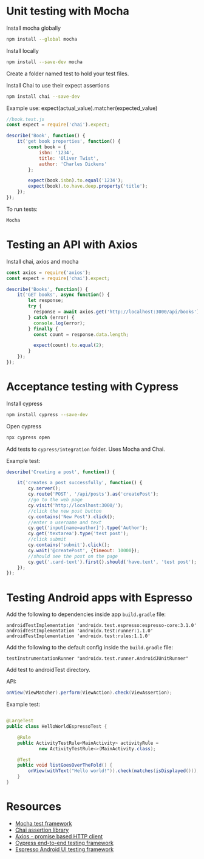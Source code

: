 Unit testing with Mocha
===============================

Install mocha globally 

```bash
npm install --global mocha
```

Install locally

```bash
npm install --save-dev mocha
```

Create a folder named test to hold your test files.

Install Chai to use their expect assertions

```bash
npm install chai --save-dev
```

Example use:
expect(actual_value).matcher(expected_value)

```js
//book.test.js
const expect = require('chai').expect;

describe('Book', function() {
	it('get book properties', function() {
		const book = {
			isbn: '1234',
			title: 'Oliver Twist',
			author: 'Charles Dickens'
		};

		expect(book.isbn).to.equal('1234');
		expect(book).to.have.deep.property('title');
	});
});
```

To run tests:

```bash
Mocha
```



Testing an API with Axios
===============================

Install chai, axios and mocha

```javascript
const axios = require('axios');
const expect = require('chai').expect;

describe('Books', function() {
	it('GET books', async function() {
		let response;
	    try {
	      response = await axios.get('http://localhost:3000/api/books');
	    } catch (error) {
	      console.log(error);
	    } finally {
	      const count = response.data.length;

	      expect(count).to.equal(2);
	    }
	});
});
```


Acceptance testing with Cypress
===============================

Install cypress

```bash
npm install cypress --save-dev
```

Open cypress

```bash
npx cypress open
```

Add tests to `cypress/integration` folder. Uses Mocha and Chai.

Example test:

```javascript
describe('Creating a post', function() {

	it('creates a post successfully', function() {
		cy.server();
		cy.route('POST', '/api/posts').as('createPost');
		//go to the web page
		cy.visit('http://localhost:3000/');
		//click the new post button
		cy.contains('New Post').click();
		//enter a username and text
		cy.get('input[name=author]').type('Author');
		cy.get('textarea').type('test post');
		//click submit
		cy.contains('submit').click();
		cy.wait('@createPost', {timeout: 10000});
		//should see the post on the page
		cy.get('.card-text').first().should('have.text', 'test post');
	});
});
```

Testing Android apps with Espresso
=====================================

Add the following to dependencies inside app `build.gradle` file:

```
androidTestImplementation 'androidx.test.espresso:espresso-core:3.1.0'
androidTestImplementation 'androidx.test:runner:1.1.0'
androidTestImplementation 'androidx.test:rules:1.1.0'
```

Add the following to the default config inside the `build.gradle` file:

```
testInstrumentationRunner "androidx.test.runner.AndroidJUnitRunner"
```

Add test to androidTest directory.

API:

```java
onView(ViewMatcher).perform(ViewAction).check(ViewAssertion);
```

Example test:

```java

@LargeTest
public class HelloWorldEspressoTest {

    @Rule
    public ActivityTestRule<MainActivity> activityRule =
            new ActivityTestRule<>(MainActivity.class);

    @Test
    public void listGoesOverTheFold() {
        onView(withText("Hello world!")).check(matches(isDisplayed()));
    }
}
```

Resources
===============================

- [Mocha test framework](https://mochajs.org/)
- [Chai assertion library](https://www.chaijs.com/)
- [Axios - promise based HTTP client](https://github.com/axios/axios)
- [Cypress end-to-end testing framework](https://www.cypress.io/)
- [Espresso Android UI testing framework](https://developer.android.com/training/testing/espresso)

